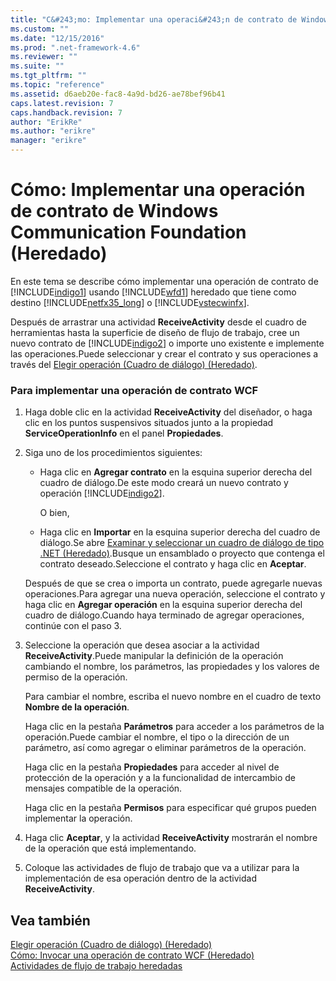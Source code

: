 ```yaml
---
title: "C&#243;mo: Implementar una operaci&#243;n de contrato de Windows Communication Foundation (Heredado) | Microsoft Docs"
ms.custom: ""
ms.date: "12/15/2016"
ms.prod: ".net-framework-4.6"
ms.reviewer: ""
ms.suite: ""
ms.tgt_pltfrm: ""
ms.topic: "reference"
ms.assetid: d6aeb20e-fac8-4a9d-bd26-ae78bef96b41
caps.latest.revision: 7
caps.handback.revision: 7
author: "ErikRe"
ms.author: "erikre"
manager: "erikre"
---
```

# C&#243;mo: Implementar una operaci&#243;n de contrato de Windows Communication Foundation (Heredado)
En este tema se describe cómo implementar una operación de contrato de [!INCLUDE[indigo1](../workflow-designer/includes/indigo1_md.md)] usando [!INCLUDE[wfd1](../workflow-designer/includes/wfd1_md.md)] heredado que tiene como destino [!INCLUDE[netfx35_long](../workflow-designer/includes/netfx35_long_md.md)] o [!INCLUDE[vstecwinfx](../workflow-designer/includes/vstecwinfx_md.md)].  
  
 Después de arrastrar una actividad **ReceiveActivity** desde el cuadro de herramientas hasta la superficie de diseño de flujo de trabajo, cree un nuevo contrato de [!INCLUDE[indigo2](../workflow-designer/includes/indigo2_md.md)] o importe uno existente e implemente las operaciones.Puede seleccionar y crear el contrato y sus operaciones a través del [Elegir operación \(Cuadro de diálogo\) \(Heredado\)](../workflow-designer/choose-operation-dialog-box-legacy.md).  
  
### Para implementar una operación de contrato WCF  
  
1.  Haga doble clic en la actividad **ReceiveActivity** del diseñador, o haga clic en los puntos suspensivos situados junto a la propiedad **ServiceOperationInfo** en el panel **Propiedades**.  
  
2.  Siga uno de los procedimientos siguientes:  
  
    -   Haga clic en **Agregar contrato** en la esquina superior derecha del cuadro de diálogo.De este modo creará un nuevo contrato y operación [!INCLUDE[indigo2](../workflow-designer/includes/indigo2_md.md)].  
  
         O bien,  
  
    -   Haga clic en **Importar** en la esquina superior derecha del cuadro de diálogo.Se abre [Examinar y seleccionar un cuadro de diálogo de tipo .NET \(Heredado\)](../workflow-designer/browse-and-select-a-dotnet-type-dialog-box-legacy.md).Busque un ensamblado o proyecto que contenga el contrato deseado.Seleccione el contrato y haga clic en **Aceptar**.  
  
     Después de que se crea o importa un contrato, puede agregarle nuevas operaciones.Para agregar una nueva operación, seleccione el contrato y haga clic en **Agregar operación** en la esquina superior derecha del cuadro de diálogo.Cuando haya terminado de agregar operaciones, continúe con el paso 3.  
  
3.  Seleccione la operación que desea asociar a la actividad **ReceiveActivity**.Puede manipular la definición de la operación cambiando el nombre, los parámetros, las propiedades y los valores de permiso de la operación.  
  
     Para cambiar el nombre, escriba el nuevo nombre en el cuadro de texto **Nombre de la operación**.  
  
     Haga clic en la pestaña **Parámetros** para acceder a los parámetros de la operación.Puede cambiar el nombre, el tipo o la dirección de un parámetro, así como agregar o eliminar parámetros de la operación.  
  
     Haga clic en la pestaña **Propiedades** para acceder al nivel de protección de la operación y a la funcionalidad de intercambio de mensajes compatible de la operación.  
  
     Haga clic en la pestaña **Permisos** para especificar qué grupos pueden implementar la operación.  
  
4.  Haga clic **Aceptar**, y la actividad **ReceiveActivity** mostrarán el nombre de la operación que está implementando.  
  
5.  Coloque las actividades de flujo de trabajo que va a utilizar para la implementación de esa operación dentro de la actividad **ReceiveActivity**.  
  
## Vea también  
 [Elegir operación \(Cuadro de diálogo\) \(Heredado\)](../workflow-designer/choose-operation-dialog-box-legacy.md)   
 [Cómo: Invocar una operación de contrato WCF \(Heredado\)](../workflow-designer/how-to-invoke-a-windows-communication-foundation-contract-operation-legacy.md)   
 [Actividades de flujo de trabajo heredadas](../workflow-designer/legacy-workflow-activities.md)